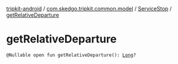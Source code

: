 [tripkit-android](../../index.md) / [com.skedgo.tripkit.common.model](../index.md) / [ServiceStop](index.md) / [getRelativeDeparture](./get-relative-departure.md)

# getRelativeDeparture

`@Nullable open fun getRelativeDeparture(): `[`Long`](https://kotlinlang.org/api/latest/jvm/stdlib/kotlin/-long/index.html)`?`